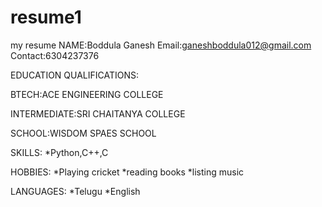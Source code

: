 # resume1
my resume
NAME:Boddula Ganesh
Email:ganeshboddula012@gmail.com
Contact:6304237376

EDUCATION QUALIFICATIONS:

  BTECH:ACE ENGINEERING COLLEGE

  INTERMEDIATE:SRI CHAITANYA COLLEGE

  SCHOOL:WISDOM SPAES SCHOOL

SKILLS:
*Python,C++,C

HOBBIES:
*Playing cricket
*reading books
*listing music

LANGUAGES:
*Telugu
*English
